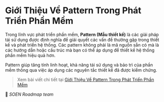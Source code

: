 # Giới Thiệu Về Pattern Trong Phát Triển Phần Mềm  

Trong lĩnh vực phát triển phần mềm, **Pattern (Mẫu thiết kế)** là các giải pháp tái sử dụng được định nghĩa để giải quyết các vấn đề thường gặp trong thiết kế và phát triển hệ thống. Các pattern không phải là mã nguồn sẵn có mà là các hướng dẫn hoặc cấu trúc mà bạn có thể áp dụng để thiết kế hệ thống phần mềm hiệu quả hơn.  

Pattern giúp tăng tính linh hoạt, khả năng tái sử dụng và bảo trì của phần mềm thông qua việc áp dụng các nguyên tắc thiết kế đã được kiểm chứng.  

>Xem bài viết chi tiết tại [Giới Thiệu Về Pattern Trong Phát Triển Phần Mềm](https://dev.to/hcmute_project_988df1c63c/gioi-thieu-ve-pattern-trong-phat-trien-phan-mem-41i3)

🌻 *SOEN Roadmap team*